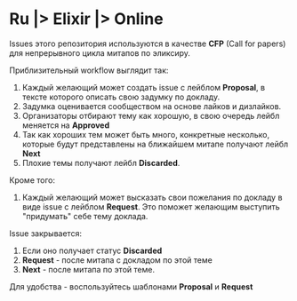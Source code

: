 # Ru |> Elixir |> Online

Issues этого репозитория используются в качестве **CFP** (Call for papers) для непрерывного цикла митапов по эликсиру.

Приблизительный workflow выглядит так:

1. Каждый желающий может создать issue с лейблом **Proposal**, в тексте которого описать свою задумку по докладу.
1. Задумка оценивается сообществом на основе лайков и дизлайков.
1. Организаторы отбирают тему как хорошую, в свою очередь лейбл меняется на **Approved**
1. Так как хороших тем может быть много, конкретные несколько, которые будут представлены на ближайшем митапе получают лейбл **Next**
1. Плохие темы получают лейбл **Discarded**.

Кроме того:

1. Каждый желающий может высказать свои пожелания по докладу в виде issue с лейблом **Request**. Это поможет желающим выступить "придумать" себе тему доклада.

Issue закрывается:

1. Если оно получает статус **Discarded**
1. **Request** - после митапа с докладом по этой теме
1. **Next** - после митапа по этой теме.

Для удобства - воспользуйтесь шаблонами **Proposal** и **Request**
